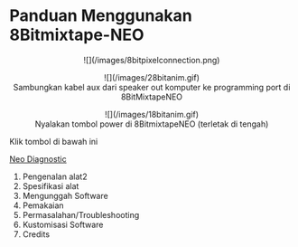 # Panduan Menggunakan 8Bitmixtape-NEO

<p align="center">
![](/images/8bitpixelconnection.png)
</p>

<p align="center">
![](/images/28bitanim.gif)
<br>
Sambungkan kabel aux dari speaker out komputer ke programming port di 8BitMixtapeNEO

</p>

<p align="center">
![](/images/18bitanim.gif)
<br>
Nyalakan tombol power di 8BitmixtapeNEO (terletak di tengah)

</p>


<p align="center">

Klik tombol di bawah ini<br>

[Neo Diagnostic](http://docs.8bitmixtape.cc/hexs/5a8569c12823f715656294.hex)

</p>

1. Pengenalan alat2
2. Spesifikasi alat
3. Mengunggah Software
4. Pemakaian
5. Permasalahan/Troubleshooting
6. Kustomisasi Software
7. Credits



